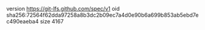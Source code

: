 version https://git-lfs.github.com/spec/v1
oid sha256:72564f62dda97258a8b3dc2b09ec7a4d0e90b6a699b853ab5ebd7ec490eaeba4
size 4167
